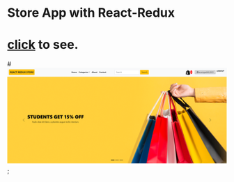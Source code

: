 # Store App with React-Redux 

#  <a href="https://mnrgdkl.github.io/react-store-app-with-redux/">click<a/> to see.

#![](./res.png);
